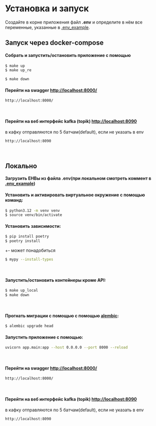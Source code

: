 

# Установка и запуск
Создайте в корне приложения файл **.env** и определите в нём все переменные, указанные в [.env_example](./.env_example).

## Запуск через docker-compose

#### Собрать и запустить/остановить приложение с помощью
```sh
$ make up
$ make up_re

$ make down
```



#### Перейти на swagger [http://localhost:8000/](http://localhost:8000)
```sh
http://localhost:8000/
```

<br>

#### Перейти на веб интерфейс kafka (topik) [http://localhost:8090](http://localhost:8090)
в кафку отправляются по 5 батчам(default), если не указать в env
```sh
http://localhost:8090
```

<br>


## Локально
#### Загрузить ЕНВы из файла .env(при локальном  смотреть коммент в [.env_example](./.env_example))

#### Установить и активировать виртуальное окружение с помощью команд:
```sh
$ python3.12 -m venv venv
$ source venv/bin/activate
```

#### Установить зависимости:
```sh
$ pip install poetry
$ poetry install
```

 +- может понадобиться

```sh
$ mypy --install-types
```

<br>



#### Запустить/остановить контейнеры кроме API:
```sh
$ make up_local
$ make down
```



<br>

#### Прогнать миграции с помощью с помощью [alembic](https://alembic.sqlalchemy.org/en/latest/):
```sh
$ alembic upgrade head
```


#### Запустить приложение с помощью:
```sh
uvicorn app.main:app --host 0.0.0.0 --port 8000 --reload
```

<br>

#### Перейти на swagger [http://localhost:8000/](http://localhost:8000)
```sh
http://localhost:8000/
```

<br>

#### Перейти на веб интерфейс kafka (topik) [http://localhost:8090](http://localhost:8090)
в кафку отправляются по 5 батчам(default), если не указать в env
```sh
http://localhost:8090
```


